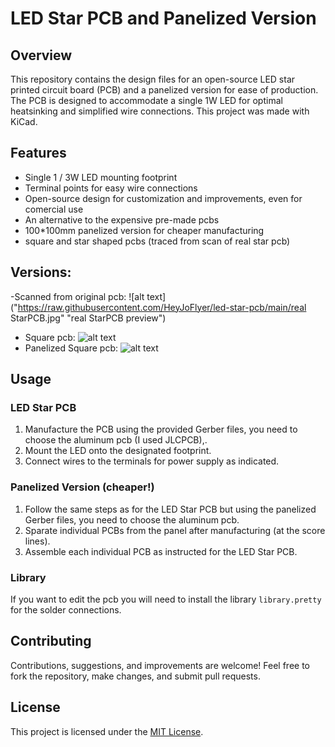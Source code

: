 # LED Star PCB and Panelized Version

## Overview
This repository contains the design files for an open-source LED star printed circuit board (PCB) and a panelized version for ease of production. The PCB is designed to accommodate a single 1W LED for optimal heatsinking and simplified wire connections. This project was made with KiCad.

## Features
- Single 1 / 3W LED mounting footprint
- Terminal points for easy wire connections
- Open-source design for customization and improvements, even for comercial use
- An alternative to the expensive pre-made pcbs
- 100*100mm panelized version for cheaper manufacturing
- square and star shaped pcbs (traced from scan of real star pcb)

## Versions:
-Scanned from original pcb:
![alt text]("https://raw.githubusercontent.com/HeyJoFlyer/led-star-pcb/main/real StarPCB.jpg" "real StarPCB preview")
- Square pcb:
![alt text]("https://raw.githubusercontent.com/HeyJoFlyer/led-star-pcb/main/StarPCB.jpg" "square StarPCB preview")
- Panelized Square pcb:
![alt text]("https://raw.githubusercontent.com/HeyJoFlyer/led-star-pcb/main/StarPCB_panelized.jpg" "panelized square StarPCB preview")

## Usage
### LED Star PCB
1. Manufacture the PCB using the provided Gerber files, you need to choose the aluminum pcb (I used JLCPCB),.
1. Mount the LED onto the designated footprint.
1. Connect wires to the terminals for power supply as indicated.

### Panelized Version (cheaper!)
1. Follow the same steps as for the LED Star PCB but using the panelized Gerber files, you need to choose the aluminum pcb.
1. Sparate individual PCBs from the panel after manufacturing (at the score lines).
1. Assemble each individual PCB as instructed for the LED Star PCB.

### Library
If you want to edit the pcb you will need to install the library `library.pretty` for the solder connections.

## Contributing
Contributions, suggestions, and improvements are welcome! Feel free to fork the repository, make changes, and submit pull requests.

## License
This project is licensed under the [MIT License](LICENSE).
